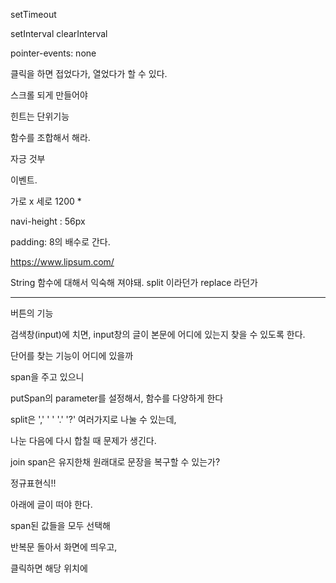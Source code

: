 setTimeout

setInterval
clearInterval

pointer-events: none







클릭을 하면 접었다가, 열었다가 할 수 있다.

스크롤 되게 만들어야


힌트는 단위기능

함수를 조합해서 해라.

자긍 것부


이벤트.



가로 x 세로
1200 * 

navi-height : 56px

padding: 8의 배수로 간다.

https://www.lipsum.com/


String 함수에 대해서 익숙해 져야돼.
split 이라던가 replace 라던가

-------------------

버튼의 기능


검색창(input)에 치면,
input창의 글이 본문에 어디에 있는지 찾을 수 있도록 한다.





단어를 찾는 기능이 어디에 있을까

span을 주고 있으니

putSpan의 parameter를 설정해서, 함수를 다양하게 한다



split은 ',' ' ' '.' '?' 여러가지로 나눌 수 있는데,

나눈 다음에 다시 합칠 때 문제가 생긴다.


join
span은 유지한채 원래대로 문장을 복구할 수 있는가?




정규표현식!!





아래에 글이 떠야 한다.

span된 값들을 모두 선택해

반복문 돌아서 화면에 띄우고,

클릭하면 해당 위치에 

















